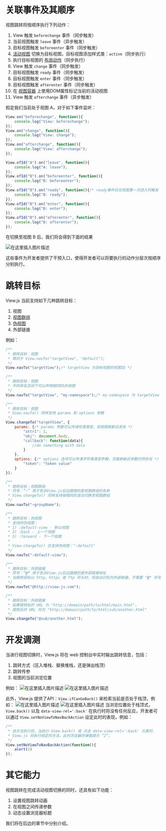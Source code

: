 # 关联事件及其顺序
视图跳转将按顺序执行下列动作：
1. View 触发 `beforechange` 事件（同步触发）
2. 当前视图触发 `leave` 事件（异步触发）
3. 目标视图触发 `beforeenter` 事件（同步触发）
4. [活动视图](https://blog.csdn.net/baozhang007/article/details/82985146) 切换为目标视图，目标视图添加样式类：`active`（同步执行）
5. 执行目标视图的 [布局动作](https://blog.csdn.net/baozhang007/article/details/88091953)（同步执行）
6. View 触发 `change` 事件（同步触发）
7. 目标视图触发 `ready` 事件（同步触发）
8. 目标视图触发 `enter` 事件（同步触发）
9. 目标视图触发 `afterenter` 事件（同步触发）
10. 在 [视图容器](https://blog.csdn.net/baozhang007/article/details/84497867) 上使用DOM属性标记当前的活动视图
11. View 触发 `afterchange`  事件（异步触发）

假定我们当前处于视图 A，对于如下事件监听：
```js
View.on("beforechange", function(){
	console.log("View: beforechange");
});
View.on("change", function(){
	console.log("View: change");
});
View.on("afterchange", function(){
	console.log("View: afterchange");
});

View.ofId("A").on("leave", function(){
	console.log("A: leave");
});
View.ofId("B").on("beforeenter", function(){
	console.log("B: beforeenter");
});
View.ofId("B").on("ready", function(){/* ready事件仅在视图第一次进入时触发 */
	console.log("B: ready");
});
View.ofId("B").on("enter", function(){
	console.log("B: enter");
});
View.ofId("B").on("afterenter", function(){
	console.log("B: afterenter");
});
```
在切换至视图 B 后，我们将会得到下面的结果

![在这里插入图片描述](https://img-blog.csdnimg.cn/20190809204048147.jpg)

这些事件为开发者提供了干预入口，使得开发者可以将要执行的动作分层次按顺序分别执行。

# 跳转目标
View.js 当前支持如下几种跳转目标：
1. 视图
2. [视图群组](https://blog.csdn.net/baozhang007/article/details/83347321)
3. [伪视图](https://blog.csdn.net/baozhang007/article/details/82985652)
4. 外部链接

例如：
```js
/**
 * 跳转目标：视图
 * 等同于 View.navTo("targetView", "default");
 */
View.navTo("targetView");/* targetView 为目标视图的视图ID */

/**
 * 跳转目标：视图
 * 不同命名空间下可以声明相同ID的视图
 */
View.navTo("targetView", "my-namespace");/* my-namespace 为 targetView 的命名空间 */

/**
 * 跳转目标：视图
 * View.navTo() 同样支持 params 和 options 参数
 */
View.changeTo("targetView", {
	params: {/* params 参数可以传递任意类型，但视图刷新后丢失 */
		"attr1": 1,
		"obj": document.body,
		"callback": function(data){
			//do something with data
		}
	},
	options: {/* options 选项可以传递字符串类型参数，页面刷新后参数仍然存在 */
		"token": "token value"
	}
});

/**
 * 跳转目标：视图群组
 * 符号：“~” 用于告诉View.js后边跟随的是视图群组的名称
 * View.changeTo() 同样支持按相同的语法切换至视图群组
 */
View.navTo("~groupName");

/**
 * 跳转目标：伪视图
 * 支持的伪视图：
 * 1) :default-view - 默认视图
 * 2) :back - 上一个视图
 * 3) :forward - 下一个视图
 *
 * View.changeTo() 仅支持伪视图：":default"
 */
View.navTo(":default-view");

/**
 * 跳转目标：外部链接
 * 符号：“@” 用于告诉View.js后边跟随的是外部链接地址
 * 当跳转目标以 http，https 或 ftp 开头时，将自动识别为外部链接，不需要 "@" 符号
 */
View.navTo("@http://view-js.com");

/**
 * 跳转目标：外部链接
 * 如果跳转前的 URL 为 "http://domain/path/to/html/main.html"，
 * 跳转后的 URL 将为 "http://domain/path/to/html/sub/another.html"
 */
View.changeTo("@sub/another.html");
```
# 开发调测
当进行视图切换时，View.js 将在 web 控制台中实时输出跳转信息，包括：
1. 跳转方式（压入堆栈、替换堆栈，还是弹出栈顶）
2. 跳转传参
3. 视图的当前浏览位置

例如：
![在这里插入图片描述](https://img-blog.csdnimg.cn/20190814230725909.gif)
![在这里插入图片描述](https://img-blog.csdnimg.cn/20190814233159676.gif)

此外，View.js 提供了API：`View.ifCanGoBack()` 来检索当前是否处于栈顶，例如：
![在这里插入图片描述](https://img-blog.csdnimg.cn/20190814231252164.gif)
![在这里插入图片描述](https://img-blog.csdnimg.cn/20190814233937526.gif)
当浏览位置处于栈顶式，`View.back()` 以及 `data-view-rel=':back'` 在执行时将没有任何反应，开发者可以通过 `View.setNoViewToNavBackAction` 设定此时的表现，例如：
```js
/**
 * 该方法执行后，当执行 View.back() 或 点击 data-view-rel=':back' 元素时，
 * View.js 将执行给定的方法，此时浏览器将弹窗提示 “2”。
 */
View.setNoViewToNavBackAction(function(){
	alert(2)
});
```

# 其它能力
视图跳转在完成活动视图切换的同时，还具有如下功能：
1. 设置视图跳转动画
2. 在视图之间传递参数
3. 动态设置浏览器标题

我们将在后边的章节中分别介绍。